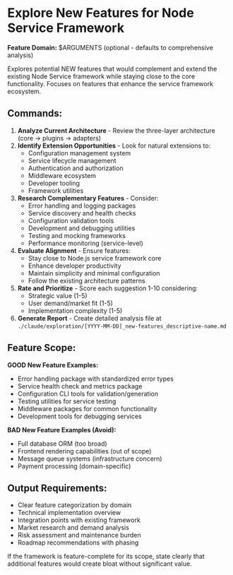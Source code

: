 # Explore New Features for Node Service Framework

**Feature Domain:** $ARGUMENTS (optional - defaults to comprehensive analysis)

Explores potential NEW features that would complement and extend the existing Node Service framework while staying close to the core functionality. Focuses on features that enhance the service framework ecosystem.

## Commands:

1. **Analyze Current Architecture** - Review the three-layer architecture (core → plugins → adapters)
2. **Identify Extension Opportunities** - Look for natural extensions to:
   - Configuration management system
   - Service lifecycle management
   - Authentication and authorization
   - Middleware ecosystem
   - Developer tooling
   - Framework utilities
3. **Research Complementary Features** - Consider:
   - Error handling and logging packages
   - Service discovery and health checks
   - Configuration validation tools
   - Development and debugging utilities
   - Testing and mocking frameworks
   - Performance monitoring (service-level)
4. **Evaluate Alignment** - Ensure features:
   - Stay close to Node.js service framework core
   - Enhance developer productivity
   - Maintain simplicity and minimal configuration
   - Follow the existing architecture patterns
5. **Rate and Prioritize** - Score each suggestion 1-10 considering:
   - Strategic value (1-5)
   - User demand/market fit (1-5)
   - Implementation complexity (1-5)
6. **Generate Report** - Create detailed analysis file at `./claude/exploration/[YYYY-MM-DD]_new-features_descriptive-name.md`

## Feature Scope:

**GOOD New Feature Examples:**
- Error handling package with standardized error types
- Service health check and metrics package
- Configuration CLI tools for validation/generation
- Testing utilities for service testing
- Middleware packages for common functionality
- Development tools for debugging services

**BAD New Feature Examples (Avoid):**
- Full database ORM (too broad)
- Frontend rendering capabilities (out of scope)
- Message queue systems (infrastructure concern)
- Payment processing (domain-specific)

## Output Requirements:

- Clear feature categorization by domain
- Technical implementation overview
- Integration points with existing framework
- Market research and demand analysis
- Risk assessment and maintenance burden
- Roadmap recommendations with phasing

If the framework is feature-complete for its scope, state clearly that additional features would create bloat without significant value.